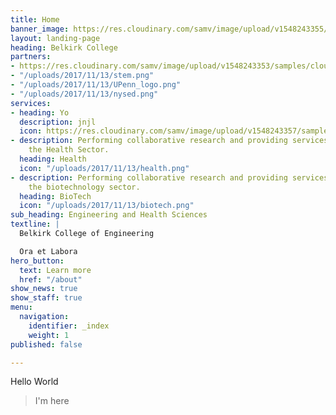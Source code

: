 ```yaml
---
title: Home
banner_image: https://res.cloudinary.com/samv/image/upload/v1548243355/samples/animals/reindeer.jpg
layout: landing-page
heading: Belkirk College
partners:
- https://res.cloudinary.com/samv/image/upload/v1548243353/samples/cloudinary-logo-vector.svg
- "/uploads/2017/11/13/stem.png"
- "/uploads/2017/11/13/UPenn_logo.png"
- "/uploads/2017/11/13/nysed.png"
services:
- heading: Yo
  description: jnjl
  icon: https://res.cloudinary.com/samv/image/upload/v1548243357/samples/ecommerce/shoes.png
- description: Performing collaborative research and providing services to support
    the Health Sector.
  heading: Health
  icon: "/uploads/2017/11/13/health.png"
- description: Performing collaborative research and providing services to support
    the biotechnology sector.
  heading: BioTech
  icon: "/uploads/2017/11/13/biotech.png"
sub_heading: Engineering and Health Sciences
textline: |
  Belkirk College of Engineering

  Ora et Labora
hero_button:
  text: Learn more
  href: "/about"
show_news: true
show_staff: true
menu:
  navigation:
    identifier: _index
    weight: 1
published: false

---
```

Hello World

> I'm here